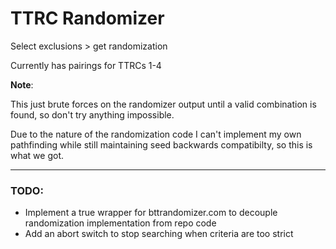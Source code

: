 # TTRC Randomizer
Select exclusions > get randomization

Currently has pairings for TTRCs 1-4

**Note**:

This just brute forces on the randomizer output until a valid combination is found, so don't try anything impossible.

Due to the nature of the randomization code I can't implement my own pathfinding while still maintaining seed backwards compatibilty, so this is what we got.

---
### TODO:
- Implement a true wrapper for bttrandomizer.com to decouple randomization implementation from repo code
- Add an abort switch to stop searching when criteria are too strict
